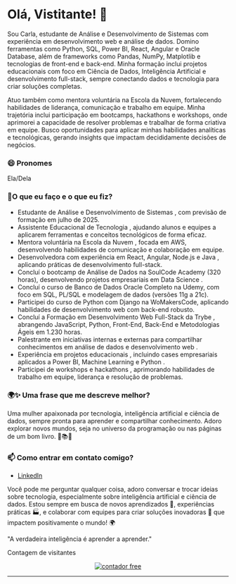 # Olá, Vistitante! 👋

Sou Carla, estudante de Análise e Desenvolvimento de Sistemas com experiência em desenvolvimento web e análise de dados. Domino ferramentas como Python, SQL, Power BI, React, Angular e Oracle Database, além de frameworks como Pandas, NumPy, Matplotlib e tecnologias de front-end e back-end. Minha formação inclui projetos educacionais com foco em Ciência de Dados, Inteligência Artificial e desenvolvimento full-stack, sempre conectando dados e tecnologia para criar soluções completas.

Atuo também como mentora voluntária na Escola da Nuvem, fortalecendo habilidades de liderança, comunicação e trabalho em equipe. Minha trajetória inclui participação em bootcamps, hackathons e workshops, onde aprimorei a capacidade de resolver problemas e trabalhar de forma criativa em equipe. Busco oportunidades para aplicar minhas habilidades analíticas e tecnológicas, gerando insights que impactam decididamente decisões de negócios.
### 😄 Pronomes
Ela/Dela

### 🌱O que eu faço e o que eu fiz?

- Estudante de Análise e Desenvolvimento de Sistemas , com previsão de formação em julho de 2025.
- Assistente Educacional de Tecnologia , ajudando alunos e equipes a aplicarem ferramentas e conceitos tecnológicos de forma eficaz.
- Mentora voluntária na Escola da Nuvem , focada em AWS, desenvolvendo habilidades de comunicação e colaboração em equipe.
- Desenvolvedora com experiência em React, Angular, Node.js e Java , aplicando práticas de desenvolvimento full-stack.
- Concluí o bootcamp de Análise de Dados na SoulCode Academy (320 horas), desenvolvendo projetos empresariais em Data Science .
- Concluí o curso de Banco de Dados Oracle Completo na Udemy, com foco em SQL, PL/SQL e modelagem de dados (versões 11g a 21c).
- Participei do curso de Python com Django na WoMakersCode, aplicando habilidades de desenvolvimento web com back-end robusto.
- Concluí a Formação em Desenvolvimento Web Full-Stack da Trybe , abrangendo JavaScript, Python, Front-End, Back-End e Metodologias Ágeis em 1.230 horas.
- Palestrante em iniciativas internas e externas para compartilhar conhecimentos em análise de dados e desenvolvimento web .
- Experiência em projetos educacionais , incluindo cases empresariais aplicados a Power BI, Machine Learning e Python .
- Participei de workshops e hackathons , aprimorando habilidades de trabalho em equipe, liderança e resolução de problemas.



### 🌍✨  Uma frase que me descreve melhor?
Uma mulher apaixonada por tecnologia, inteligência artificial e ciência de dados, sempre pronta para aprender e compartilhar conhecimento. Adoro explorar novos mundos, seja no universo da programação ou nas páginas de um bom livro. 🤖📚✨
### 📫 Como entrar em contato comigo?

- [LinkedIn](https://www.linkedin.com/in/carla-batista-dev)  



Você pode me perguntar qualquer coisa, adoro conversar e trocar ideias sobre tecnologia, especialmente sobre inteligência artificial e ciência de dados. Estou sempre em busca de novos aprendizados 🧠, experiências práticas 🏭, e colaborar com equipes para criar soluções inovadoras 🌟 que impactem positivamente o mundo! 🌍

"A verdadeira inteligência é aprender a aprender."


<p alinhar="centro">
  Contagem de visitantes<br>
  <div align=center><a href='https://contador.s12.com.br'><img src='https://contador.s12.com.br/img-8cBC7bY70bB06YdD-2.gif' border='0' alt='contador free'></a><script type='text/javascript' src='https://contador.s12.com.br/ad.js?id=8cBC7bY70bB06YdD'></script></div>

</p>




***

